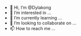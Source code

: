 - 👋 Hi, I’m @Dylakong
- 👀 I’m interested in ...
- 🌱 I’m currently learning ...
- 💞️ I’m looking to collaborate on ...
- 📫 How to reach me ...

<!---
Dylakong/Dylakong is a ✨ special ✨ repository because its `README.md` (this file) appears on your GitHub profile.
You can click the Preview link to take a look at your changes.
--->
